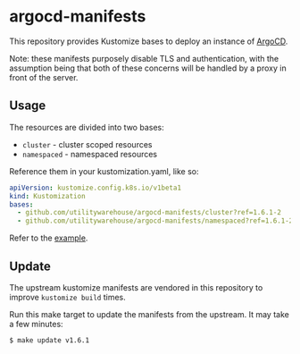 # argocd-manifests

This repository provides Kustomize bases to deploy an instance of
[ArgoCD](https://argoproj.github.io/argo-cd/).

Note: these manifests purposely disable TLS and authentication, with the
assumption being that both of these concerns will be handled by a proxy in front
of the server.

## Usage

The resources are divided into two bases:

- `cluster` - cluster scoped resources
- `namespaced` - namespaced resources

Reference them in your kustomization.yaml, like so:

```yaml
apiVersion: kustomize.config.k8s.io/v1beta1
kind: Kustomization
bases:
  - github.com/utilitywarehouse/argocd-manifests/cluster?ref=1.6.1-2
  - github.com/utilitywarehouse/argocd-manifests/namespaced?ref=1.6.1-2
```

Refer to the [example](example/).

## Update

The upstream kustomize manifests are vendored in this repository to improve `kustomize build` times.

Run this make target to update the manifests from the upstream. It may take a
few minutes:

```
$ make update v1.6.1
```
